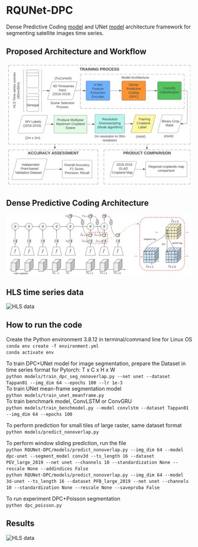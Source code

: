 # RQUNet-DPC
 
Dense Predictive Coding [model](https://github.com/TengdaHan/DPC) and UNet [model](https://github.com/jaxony/unet-pytorch) architecture framework for segmenting satellite images time series.<br>

## Proposed Architecture and Workflow
![Model Architecture](models/asset/DPC_Flowchart.png) <br>

## Dense Predictive Coding Architecture
![Dense Predictive Coding](models/asset/arch.png) <br>

## HLS time series data
![HLS data](models/asset/hls_full_rgb.gif) <br>

## How to run the code
Create the Python environment 3.8.12 in terminal/command line for Linux OS <br>
```conda env create -f environment.yml``` <br>
```conda activate env``` <br>

To train DPC+UNet model for image segmentation, prepare the Dataset in time series format for Pytorch: T x C x H x W <br>
```python models/train_dpc_seg_nonoverlap.py --net unet --dataset Tappan01 --img_dim 64 --epochs 100 --lr 1e-3``` <br>
To train UNet mean-frame segmentation model <br>
```python models/train_unet_meanframe.py``` <br>
To train benchmark model, ConvLSTM or ConvGRU <br>
```python models/train_benchmodel.py --model convlstm --dataset Tappan01 --img_dim 64 --epochs 100```

To perform prediction for small tiles of large raster, same dataset format <br>
```python models/predict_nonoverlap.py```

To perform window sliding prediction, run the file <br>
```python RQUNet-DPC/models/predict_nonoverlap.py --img_dim 64 --model dpc-unet --segment_model conv3d --ts_length 16 --dataset PEV_large_2019 --net unet --channels 10 --standardization None --rescale None --addindices False``` <br>
```python RQUNet-DPC/models/predict_nonoverlap.py --img_dim 64 --model 3d-unet --ts_length 16 --dataset PFB_large_2019 --net unet --channels 10 --standardization None --rescale None --saveproba False``` <br>

To run experiment DPC+Poisson segmentation <br>
```python dpc_poisson.py``` <br>


## Results
![HLS data](models/asset/results-v3.png) <br>


